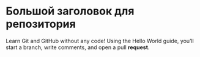 # Большой заголовок для репозитория
Learn Git and GitHub without any code!
Using the Hello World guide, you’ll start a branch, write comments, and open a pull __request__.
